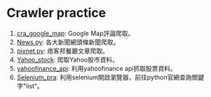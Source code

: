 # Crawler practice
1. [cra_google_map](cra_google_map.py): Google Map評論爬取。
2. [News.py](News.py): 各大新聞網頭條新聞爬取。
3. [pixnet.py](pixnet.py): 痞客邦餐廳文章爬取。
4. [Yahoo_stock](Yahoo_stock.py): 爬取Yahoo股市資料。
5. [yahoofinance_api](yahoofinance_api.py): 利用yahoofinance api抓取股票資料。
6. [Selenium_pra](Selenium_pra.py): 利用selenium開啟瀏覽器，前往python官網查詢關鍵字"list"。
